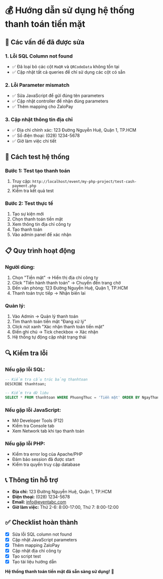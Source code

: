 # 💰 Hướng dẫn sử dụng hệ thống thanh toán tiền mặt

## 🔧 Các vấn đề đã được sửa

### 1. **Lỗi SQL Column not found**
- ✅ Đã loại bỏ các cột `MaQR` và `QRCodeData` không tồn tại
- ✅ Cập nhật tất cả queries để chỉ sử dụng các cột có sẵn

### 2. **Lỗi Parameter mismatch**
- ✅ Sửa JavaScript để gửi đúng tên parameters
- ✅ Cập nhật controller để nhận đúng parameters
- ✅ Thêm mapping cho ZaloPay

### 3. **Cập nhật thông tin địa chỉ**
- ✅ Địa chỉ chính xác: 123 Đường Nguyễn Huệ, Quận 1, TP.HCM
- ✅ Số điện thoại: (028) 1234-5678
- ✅ Giờ làm việc chi tiết

## 🚀 Cách test hệ thống

### **Bước 1: Test tạo thanh toán**
1. Truy cập: `http://localhost/event/my-php-project/test-cash-payment.php`
2. Kiểm tra kết quả test

### **Bước 2: Test thực tế**
1. Tạo sự kiện mới
2. Chọn thanh toán tiền mặt
3. Xem thông tin địa chỉ công ty
4. Tạo thanh toán
5. Vào admin panel để xác nhận

## 📋 Quy trình hoạt động

### **Người dùng:**
1. Chọn "Tiền mặt" → Hiển thị địa chỉ công ty
2. Click "Tiến hành thanh toán" → Chuyển đến trang chờ
3. Đến văn phòng: 123 Đường Nguyễn Huệ, Quận 1, TP.HCM
4. Thanh toán trực tiếp → Nhận biên lai

### **Quản lý:**
1. Vào Admin → Quản lý thanh toán
2. Tìm thanh toán tiền mặt "Đang xử lý"
3. Click nút xanh "Xác nhận thanh toán tiền mặt"
4. Điền ghi chú → Tick checkbox → Xác nhận
5. Hệ thống tự động cập nhật trạng thái

## 🔍 Kiểm tra lỗi

### **Nếu gặp lỗi SQL:**
```sql
-- Kiểm tra cấu trúc bảng thanhtoan
DESCRIBE thanhtoan;

-- Kiểm tra dữ liệu
SELECT * FROM thanhtoan WHERE PhuongThuc = 'Tiền mặt' ORDER BY NgayThanhToan DESC LIMIT 5;
```

### **Nếu gặp lỗi JavaScript:**
- Mở Developer Tools (F12)
- Kiểm tra Console tab
- Xem Network tab khi tạo thanh toán

### **Nếu gặp lỗi PHP:**
- Kiểm tra error log của Apache/PHP
- Đảm bảo session đã được start
- Kiểm tra quyền truy cập database

## 📞 Thông tin hỗ trợ

- **Địa chỉ:** 123 Đường Nguyễn Huệ, Quận 1, TP.HCM
- **Điện thoại:** (028) 1234-5678
- **Email:** info@eventabc.com
- **Giờ làm việc:** Thứ 2-6: 8:00-17:00, Thứ 7: 8:00-12:00

## ✅ Checklist hoàn thành

- [x] Sửa lỗi SQL column not found
- [x] Cập nhật JavaScript parameters
- [x] Thêm mapping ZaloPay
- [x] Cập nhật địa chỉ công ty
- [x] Tạo script test
- [x] Tạo tài liệu hướng dẫn

**Hệ thống thanh toán tiền mặt đã sẵn sàng sử dụng!** 🎉
